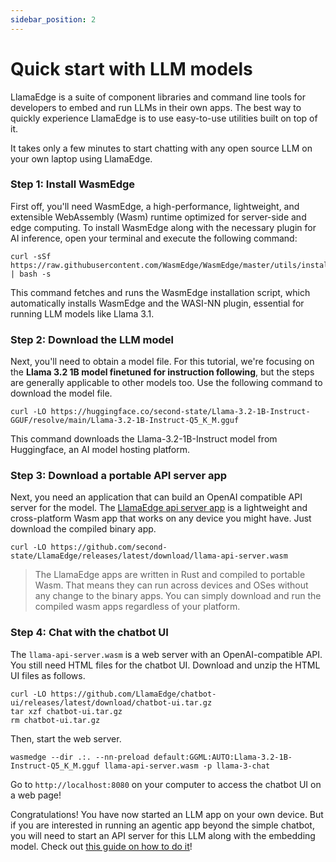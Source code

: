 ```yaml
---
sidebar_position: 2
---
```


# Quick start with LLM models

LlamaEdge is a suite of component libraries and command line tools for developers to embed and run LLMs in their own apps. The best way to quickly experience LlamaEdge is to use easy-to-use utilities built on top of it.

It takes only a few minutes to start chatting with any open source LLM on your own laptop using LlamaEdge. 

### Step 1: Install WasmEdge

First off, you'll need WasmEdge, a high-performance, lightweight, and extensible WebAssembly (Wasm) runtime optimized for server-side and edge computing. To install WasmEdge along with the necessary plugin for AI inference, open your terminal and execute the following command:

```
curl -sSf https://raw.githubusercontent.com/WasmEdge/WasmEdge/master/utils/install_v2.sh | bash -s
```

This command fetches and runs the WasmEdge installation script, which automatically installs WasmEdge and the WASI-NN plugin, essential for running LLM models like Llama 3.1.

### Step 2: Download the LLM model

Next, you'll need to obtain a model file. For this tutorial, we're focusing on the **Llama 3.2 1B model finetuned for instruction following**, but the steps are generally applicable to other models too. Use the following command to download the model file.

```
curl -LO https://huggingface.co/second-state/Llama-3.2-1B-Instruct-GGUF/resolve/main/Llama-3.2-1B-Instruct-Q5_K_M.gguf
```

This command downloads the Llama-3.2-1B-Instruct model from Huggingface, an AI model hosting platform.

### Step 3: Download a portable API server app

Next, you need an application that can build an OpenAI compatible API server for the model.
The [LlamaEdge api server app](https://github.com/LlamaEdge/LlamaEdge/tree/main/llama-api-server) is a lightweight and cross-platform Wasm app that works on any device
you might have. Just download the compiled binary app.

```
curl -LO https://github.com/second-state/LlamaEdge/releases/latest/download/llama-api-server.wasm
```

> The LlamaEdge apps are written in Rust and compiled to portable Wasm. That means they can run across devices and OSes without any change to the binary apps. You can simply download and run the compiled wasm apps regardless of your platform.

### Step 4: Chat with the chatbot UI 

The `llama-api-server.wasm` is a web server with an OpenAI-compatible API. You still need HTML files for the chatbot UI.
Download and unzip the HTML UI files as follows.

```
curl -LO https://github.com/LlamaEdge/chatbot-ui/releases/latest/download/chatbot-ui.tar.gz
tar xzf chatbot-ui.tar.gz
rm chatbot-ui.tar.gz
```

Then, start the web server.

```
wasmedge --dir .:. --nn-preload default:GGML:AUTO:Llama-3.2-1B-Instruct-Q5_K_M.gguf llama-api-server.wasm -p llama-3-chat
```

Go to `http://localhost:8080` on your computer to access the chatbot UI on a web page!

Congratulations! You have now started an LLM app on your own device. But if you are interested in running an agentic app beyond the simple chatbot, you will need to start an API server for this LLM along with the embedding model. Check out [this guide on how to do it](/docs/user-guide/openai-api/intro.md)!


